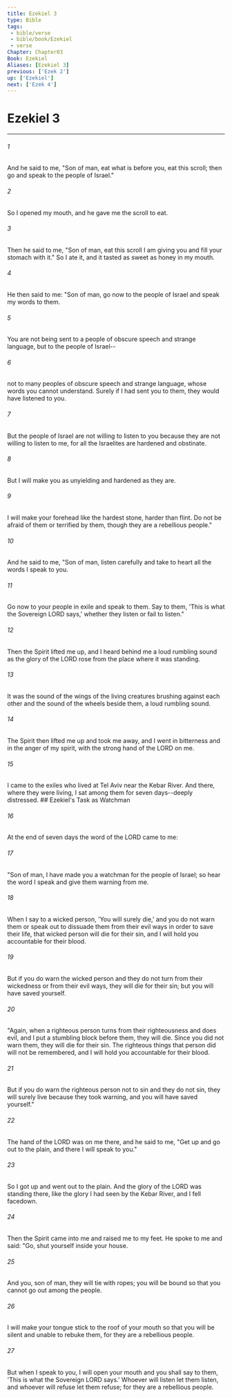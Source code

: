 ```yaml
---
title: Ezekiel 3
type: Bible
tags:
 - bible/verse
 - bible/book/Ezekiel
 - verse
Chapter: Chapter03
Book: Ezekiel
Aliases: [Ezekiel 3]
previous: ['Ezek 2']
up: ['Ezekiel']
next: ['Ezek 4']
---
```

# Ezekiel 3

***


###### 1 
And he said to me, "Son of man, eat what is before you, eat this scroll; then go and speak to the people of Israel." 

###### 2 
So I opened my mouth, and he gave me the scroll to eat. 

###### 3 
Then he said to me, "Son of man, eat this scroll I am giving you and fill your stomach with it." So I ate it, and it tasted as sweet as honey in my mouth. 

###### 4 
He then said to me: "Son of man, go now to the people of Israel and speak my words to them. 

###### 5 
You are not being sent to a people of obscure speech and strange language, but to the people of Israel-- 

###### 6 
not to many peoples of obscure speech and strange language, whose words you cannot understand. Surely if I had sent you to them, they would have listened to you. 

###### 7 
But the people of Israel are not willing to listen to you because they are not willing to listen to me, for all the Israelites are hardened and obstinate. 

###### 8 
But I will make you as unyielding and hardened as they are. 

###### 9 
I will make your forehead like the hardest stone, harder than flint. Do not be afraid of them or terrified by them, though they are a rebellious people." 

###### 10 
And he said to me, "Son of man, listen carefully and take to heart all the words I speak to you. 

###### 11 
Go now to your people in exile and speak to them. Say to them, 'This is what the Sovereign LORD says,' whether they listen or fail to listen." 

###### 12 
Then the Spirit lifted me up, and I heard behind me a loud rumbling sound as the glory of the LORD rose from the place where it was standing. 

###### 13 
It was the sound of the wings of the living creatures brushing against each other and the sound of the wheels beside them, a loud rumbling sound. 

###### 14 
The Spirit then lifted me up and took me away, and I went in bitterness and in the anger of my spirit, with the strong hand of the LORD on me. 

###### 15 
I came to the exiles who lived at Tel Aviv near the Kebar River. And there, where they were living, I sat among them for seven days--deeply distressed. ## Ezekiel's Task as Watchman 

###### 16 
At the end of seven days the word of the LORD came to me: 

###### 17 
"Son of man, I have made you a watchman for the people of Israel; so hear the word I speak and give them warning from me. 

###### 18 
When I say to a wicked person, 'You will surely die,' and you do not warn them or speak out to dissuade them from their evil ways in order to save their life, that wicked person will die for their sin, and I will hold you accountable for their blood. 

###### 19 
But if you do warn the wicked person and they do not turn from their wickedness or from their evil ways, they will die for their sin; but you will have saved yourself. 

###### 20 
"Again, when a righteous person turns from their righteousness and does evil, and I put a stumbling block before them, they will die. Since you did not warn them, they will die for their sin. The righteous things that person did will not be remembered, and I will hold you accountable for their blood. 

###### 21 
But if you do warn the righteous person not to sin and they do not sin, they will surely live because they took warning, and you will have saved yourself." 

###### 22 
The hand of the LORD was on me there, and he said to me, "Get up and go out to the plain, and there I will speak to you." 

###### 23 
So I got up and went out to the plain. And the glory of the LORD was standing there, like the glory I had seen by the Kebar River, and I fell facedown. 

###### 24 
Then the Spirit came into me and raised me to my feet. He spoke to me and said: "Go, shut yourself inside your house. 

###### 25 
And you, son of man, they will tie with ropes; you will be bound so that you cannot go out among the people. 

###### 26 
I will make your tongue stick to the roof of your mouth so that you will be silent and unable to rebuke them, for they are a rebellious people. 

###### 27 
But when I speak to you, I will open your mouth and you shall say to them, 'This is what the Sovereign LORD says.' Whoever will listen let them listen, and whoever will refuse let them refuse; for they are a rebellious people. 
